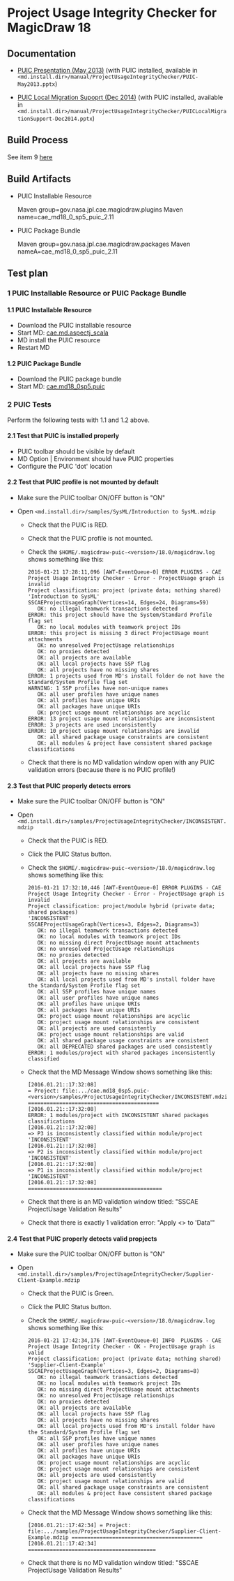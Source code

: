 # Project Usage Integrity Checker for MagicDraw 18

## Documentation

- [PUIC Presentation (May 2013)](https://github.jpl.nasa.gov/secae/gov.nasa.jpl.magicdraw.projectUsageIntegrityChecker/blob/cae_md18_0_sp5/projectUsageIntegrityChecker/doc/PUIC-May2013.pptx)
  (with PUIC installed, available in `<md.install.dir>/manual/ProjectUsageIntegrityChecker/PUIC-May2013.pptx`)

- [PUIC Local Migration Supoprt (Dec 2014)](https://github.jpl.nasa.gov/secae/gov.nasa.jpl.magicdraw.projectUsageIntegrityChecker/blob/cae_md18_0_sp5/projectUsageIntegrityChecker/doc/PUICLocalMigrationSupport-Dec2014.pptx)
  (with PUIC installed, available in `<md.install.dir>/manual/ProjectUsageIntegrityChecker/PUICLocalMigrationSupport-Dec2014.pptx`)

## Build Process

See item 9 [here](https://github.jpl.nasa.gov/imce/gov.nasa.jpl.imce.vm/blob/master/doc/buildProcessAndArtifacts.md#9-puic)

## Build Artifacts

- PUIC Installable Resource

  Maven group=gov.nasa.jpl.cae.magicdraw.plugins
  Maven name=cae_md18_0_sp5_puic_2.11

- PUIC Package Bundle

  Maven group=gov.nasa.jpl.cae.magicdraw.packages
  Maven nameA=cae_md18_0_sp5_puic_2.11

## Test plan

### 1 PUIC Installable Resource or PUIC Package Bundle

#### 1.1 PUIC Installable Resource

- Download the PUIC installable resource
- Start MD: [cae.md.aspectj_scala](https://github.jpl.nasa.gov/imce/gov.nasa.jpl.imce.vm/blob/master/doc/buildProcessAndArtifacts.md#6-caemdaspectj_scala-branch-cae_md18_0_sp5)
- MD install the PUIC resource
- Restart MD

#### 1.2 PUIC Package Bundle

- Download the PUIC package bundle
- Start MD: [cae.md18_0sp5.puic](https://github.jpl.nasa.gov/imce/gov.nasa.jpl.imce.vm/blob/master/doc/buildProcessAndArtifacts.md#9-puic)

### 2 PUIC Tests

Perform the following tests with 1.1 and 1.2 above.

#### 2.1 Test that PUIC is installed properly

- PUIC toolbar should be visible by default
- MD Option | Environment should have PUIC properties
- Configure the PUIC 'dot' location

#### 2.2 Test that PUIC profile is not mounted by default

- Make sure the PUIC toolbar ON/OFF button is "ON"
- Open `<md.install.dir>/samples/SysML/Introduction to SysML.mdzip`

  - Check that the PUIC is RED.
  - Check that the PUIC profile is not mounted.
  - Check the `$HOME/.magicdraw-puic-<version>/18.0/magicdraw.log` shows something like this:

      ```
      2016-01-21 17:28:11,096 [AWT-EventQueue-0] ERROR PLUGINS - CAE Project Usage Integrity Checker - Error - ProjectUsage graph is invalid
      Project classification: project (private data; nothing shared)
      'Introduction to SysML'
      SSCAEProjectUsageGraph(Vertices=14, Edges=24, Diagrams=59)
         OK: no illegal teamwork transactions detected
      ERROR: this project should have the System/Standard Profile flag set
         OK: no local modules with teamwork project IDs
      ERROR: this project is missing 3 direct ProjectUsage mount attachments
         OK: no unresolved ProjectUsage relationships
         OK: no proxies detected
         OK: all projects are available
         OK: all local projects have SSP flag
         OK: all projects have no missing shares
      ERROR: 1 projects used from MD's install folder do not have the Standard/System Profile flag set
      WARNING: 1 SSP profiles have non-unique names
         OK: all user profiles have unique names
         OK: all profiles have unique URIs
         OK: all packages have unique URIs
         OK: project usage mount relationships are acyclic
      ERROR: 13 project usage mount relationships are inconsistent
      ERROR: 3 projects are used inconsistently
      ERROR: 10 project usage mount relationships are invalid
         OK: all shared package usage constraints are consistent
         OK: all modules & project have consistent shared package classifications
      ```

  - Check that there is no MD validation window open with any PUIC validation errors (because there is no PUIC profile!)


#### 2.3 Test that PUIC properly detects errors

- Make sure the PUIC toolbar ON/OFF button is "ON"
- Open `<md.install.dir>/samples/ProjectUsageIntegrityChecker/INCONSISTENT.mdzip`

  - Check that the PUIC is RED.
  - Click the PUIC Status button.
  - Check the `$HOME/.magicdraw-puic-<version>/18.0/magicdraw.log` shows something like this:

      ```
      2016-01-21 17:32:10,446 [AWT-EventQueue-0] ERROR PLUGINS - CAE Project Usage Integrity Checker - Error - ProjectUsage graph is invalid
      Project classification: project/module hybrid (private data; shared packages)
      'INCONSISTENT'
      SSCAEProjectUsageGraph(Vertices=3, Edges=2, Diagrams=3)
         OK: no illegal teamwork transactions detected
         OK: no local modules with teamwork project IDs
         OK: no missing direct ProjectUsage mount attachments
         OK: no unresolved ProjectUsage relationships
         OK: no proxies detected
         OK: all projects are available
         OK: all local projects have SSP flag
         OK: all projects have no missing shares
         OK: all local projects used from MD's install folder have the Standard/System Profile flag set
         OK: all SSP profiles have unique names
         OK: all user profiles have unique names
         OK: all profiles have unique URIs
         OK: all packages have unique URIs
         OK: project usage mount relationships are acyclic
         OK: project usage mount relationships are consistent
         OK: all projects are used consistently
         OK: project usage mount relationships are valid
         OK: all shared package usage constraints are consistent
         OK: all DEPRECATED shared packages are used consistently
      ERROR: 1 modules/project with shared packages inconsistently classified
      ```

  - Check that the MD Message Window shows something like this:

      ```
      [2016.01.21::17:32:08]
      = Project: file:.../cae.md18_0sp5.puic-<version>/samples/ProjectUsageIntegrityChecker/INCONSISTENT.mdzip ==========================================
      [2016.01.21::17:32:08]
      ERROR: 1 modules/project with INCONSISTENT shared packages classifications
      [2016.01.21::17:32:08]
      => P3 is inconsistently classified within module/project 'INCONSISTENT'
      [2016.01.21::17:32:08]
      => P2 is inconsistently classified within module/project 'INCONSISTENT'
      [2016.01.21::17:32:08]
      => P1 is inconsistently classified within module/project 'INCONSISTENT'
      [2016.01.21::17:32:08]
      ===========================================
      ```

  - Check that there is an MD validation window titled: "SSCAE ProjectUsage Validation Results"
  - Check that there is exactly 1 validation error: "Apply <<SSCAEProjectModel>> to 'Data'"

#### 2.4 Test that PUIC properly detects valid propjects

- Make sure the PUIC toolbar ON/OFF button is "ON"
- Open `<md.install.dir>/samples/ProjectUsageIntegrityChecker/Supplier-Client-Example.mdzip`

  - Check that the PUIC is Green.
  - Click the PUIC Status button.
  - Check the `$HOME/.magicdraw-puic-<version>/18.0/magicdraw.log` shows something like this:

      ```
      2016-01-21 17:42:34,176 [AWT-EventQueue-0] INFO  PLUGINS - CAE Project Usage Integrity Checker - OK - ProjectUsage graph is valid
      Project classification: project (private data; nothing shared)
      'Supplier-Client-Example'
      SSCAEProjectUsageGraph(Vertices=3, Edges=2, Diagrams=8)
         OK: no illegal teamwork transactions detected
         OK: no local modules with teamwork project IDs
         OK: no missing direct ProjectUsage mount attachments
         OK: no unresolved ProjectUsage relationships
         OK: no proxies detected
         OK: all projects are available
         OK: all local projects have SSP flag
         OK: all projects have no missing shares
         OK: all local projects used from MD's install folder have the Standard/System Profile flag set
         OK: all SSP profiles have unique names
         OK: all user profiles have unique names
         OK: all profiles have unique URIs
         OK: all packages have unique URIs
         OK: project usage mount relationships are acyclic
         OK: project usage mount relationships are consistent
         OK: all projects are used consistently
         OK: project usage mount relationships are valid
         OK: all shared package usage constraints are consistent
         OK: all modules & project have consistent shared package classifications
      ```

  - Check that the MD Message Window shows something like this:

      ```
      [2016.01.21::17:42:34] = Project: file:.../samples/ProjectUsageIntegrityChecker/Supplier-Client-Example.mdzip ==========================================
      [2016.01.21::17:42:34] =========================================
      ```

  - Check that there is no MD validation window titled: "SSCAE ProjectUsage Validation Results"